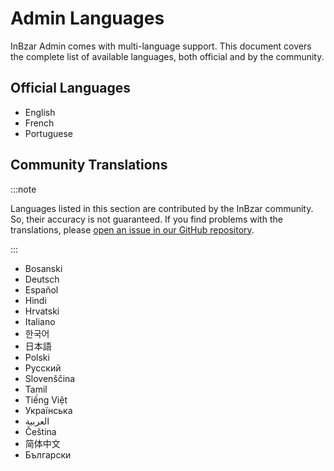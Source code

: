 # Admin Languages

InBzar Admin comes with multi-language support. This document covers the complete list of available languages, both official and by the community.

## Official Languages

- English
- French
- Portuguese

## Community Translations

:::note

Languages listed in this section are contributed by the InBzar community. So, their accuracy is not guaranteed. If you find problems with the translations, please [open an issue in our GitHub repository](https://github.com/medusajs/medusa/issues).

:::

- Bosanski
- Deutsch
- Español
- Hindi
- Hrvatski
- Italiano
- 한국어
- 日本語
- Polski
- Русский
- Slovenščina
- Tamil
- Tiếng Việt
- Українська
- العربية
- Čeština
- 简体中文
- Български
